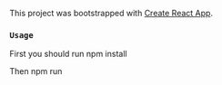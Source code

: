 This project was bootstrapped with [Create React App](https://github.com/facebook/create-react-app).

### `Usage`

First you should run npm install

Then npm run

